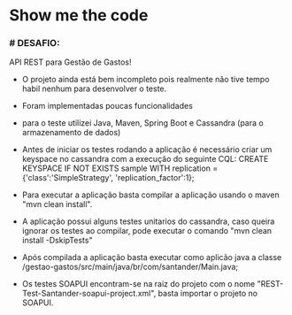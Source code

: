 # Show me the code

### # DESAFIO:

API REST para Gestão de Gastos!

 - O projeto ainda está bem incompleto pois realmente não tive tempo habil nenhum para desenvolver o teste.

 - Foram implementadas poucas funcionalidades
 
 - para o teste utilizei Java, Maven, Spring Boot e Cassandra (para o armazenamento de dados)

 - Antes de iniciar os testes rodando a aplicação é necessário criar um keyspace no cassandra com a execução do seguinte CQL:
CREATE KEYSPACE IF NOT EXISTS sample WITH replication = {'class':'SimpleStrategy', 'replication_factor':1};

 - Para executar a aplicação basta compilar a aplicação usando o maven "mvn clean install".
 
 - A aplicação possui alguns testes unitarios do cassandra, caso queira ignorar os testes ao compilar, pode executar o comando "mvn clean install -DskipTests"
 
 - Após compilada a aplicação basta executar como aplicão java a classe /gestao-gastos/src/main/java/br/com/santander/Main.java;
 
 - Os testes SOAPUI encontram-se na raiz do projeto com o nome "REST-Test-Santander-soapui-project.xml", basta importar o projeto no SOAPUI.